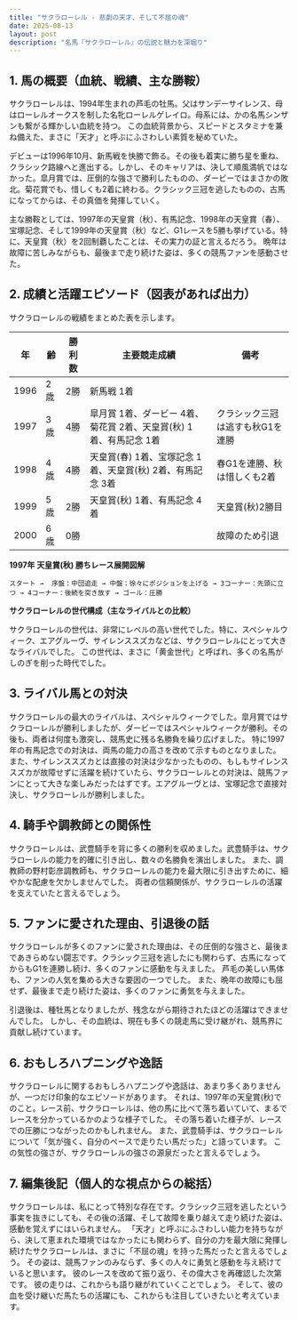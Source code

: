 ```yaml
---
title: "サクラローレル - 悲劇の天才、そして不屈の魂"
date: 2025-08-13
layout: post
description: "名馬『サクラローレル』の伝説と魅力を深堀り"
---
```


## 1. 馬の概要（血統、戦績、主な勝鞍）

サクラローレルは、1994年生まれの芦毛の牡馬。父はサンデーサイレンス、母はローレルオークスを制した名牝ローレルゲレイロ。母系には、かの名馬シンザンも繋がる輝かしい血統を持つ。  この血統背景から、スピードとスタミナを兼ね備えた、まさに「天才」と呼ぶにふさわしい素質を秘めていた。

デビューは1996年10月、新馬戦を快勝で飾る。その後も着実に勝ち星を重ね、クラシック路線へと進出する。しかし、そのキャリアは、決して順風満帆ではなかった。皐月賞では、圧倒的な強さで勝利したものの、ダービーではまさかの敗北。菊花賞でも、惜しくも2着に終わる。クラシック三冠を逃したものの、古馬になってからは、その真価を発揮していく。

主な勝鞍としては、1997年の天皇賞（秋）、有馬記念、1998年の天皇賞（春）、宝塚記念、そして1999年の天皇賞（秋）など、G1レースを5勝も挙げている。特に、天皇賞（秋）を2回制覇したことは、その実力の証と言えるだろう。  晩年は故障に苦しみながらも、最後まで走り続けた姿は、多くの競馬ファンを感動させた。


## 2. 成績と活躍エピソード（図表があれば出力）

サクラローレルの戦績をまとめた表を示します。


| 年 | 齢 | 勝利数 | 主要競走成績 | 備考 |
|---|---|---|---|---|
| 1996 | 2歳 | 2勝 | 新馬戦 1着 |  |
| 1997 | 3歳 | 4勝 | 皐月賞 1着、ダービー 4着、菊花賞 2着、天皇賞(秋) 1着、有馬記念 1着 |  クラシック三冠は逃すも秋G1を連勝 |
| 1998 | 4歳 | 4勝 | 天皇賞(春) 1着、宝塚記念 1着、天皇賞(秋) 2着、有馬記念 3着 |  春G1を連勝、秋は惜しくも2着 |
| 1999 | 5歳 | 2勝 | 天皇賞(秋) 1着、有馬記念 4着 |  天皇賞(秋)2勝目 |
| 2000 | 6歳 | 0勝 |  | 故障のため引退 |


**1997年 天皇賞(秋) 勝ちレース展開図解**

```
スタート →  序盤：中団追走 → 中盤：徐々にポジションを上げる → 3コーナー：先頭に立つ → 4コーナー：後続を突き放す → ゴール：圧勝
```

**サクラローレルの世代構成（主なライバルとの比較）**

サクラローレルの世代は、非常にレベルの高い世代でした。特に、スペシャルウィーク、エアグルーヴ、サイレンススズカなどは、サクラローレルにとって大きなライバルでした。  この世代は、まさに「黄金世代」と呼ばれ、多くの名馬がしのぎを削った時代でした。


## 3. ライバル馬との対決

サクラローレルの最大のライバルは、スペシャルウィークでした。皐月賞ではサクラローレルが勝利しましたが、ダービーではスペシャルウィークが勝利。その後も、両者は何度も激突し、競馬史に残る名勝負を繰り広げました。  特に1997年の有馬記念での対決は、両馬の能力の高さを改めて示すものとなりました。  また、サイレンススズカとは直接の対決は少なかったものの、もしもサイレンススズカが故障せずに活躍を続けていたら、サクラローレルとの対決は、競馬ファンにとって大きな楽しみだったはずです。エアグルーヴとは、宝塚記念で直接対決し、サクラローレルが勝利しました。


## 4. 騎手や調教師との関係性

サクラローレルは、武豊騎手を背に多くの勝利を収めました。武豊騎手は、サクラローレルの能力を的確に引き出し、数々の名勝負を演出しました。  また、調教師の野村彰彦調教師も、サクラローレルの能力を最大限に引き出すために、細やかな配慮を欠かしませんでした。  両者の信頼関係が、サクラローレルの活躍を支えていたと言えるでしょう。


## 5. ファンに愛された理由、引退後の話

サクラローレルが多くのファンに愛された理由は、その圧倒的な強さと、最後まであきらめない闘志です。クラシック三冠を逃したにも関わらず、古馬になってからもG1を連勝し続け、多くのファンに感動を与えました。  芦毛の美しい馬体も、ファンの人気を集める大きな要因の一つでした。  また、晩年の故障にも屈せず、最後まで走り続けた姿は、多くのファンに勇気を与えました。

引退後は、種牡馬となりましたが、残念ながら期待されたほどの活躍はできませんでした。  しかし、その血統は、現在も多くの競走馬に受け継がれ、競馬界に貢献し続けています。


## 6. おもしろハプニングや逸話

サクラローレルに関するおもしろハプニングや逸話は、あまり多くありませんが、一つだけ印象的なエピソードがあります。  それは、1997年の天皇賞(秋)でのこと。レース前、サクラローレルは、他の馬に比べて落ち着いていて、まるでレースを分かっているかのような様子でした。  その落ち着いた様子が、レースでの圧勝につながったのかもしれません。  また、武豊騎手は、サクラローレルについて「気が強く、自分のペースで走りたい馬だった」と語っています。  この気性の強さが、サクラローレルの強さの源泉だったと言えるでしょう。


## 7. 編集後記（個人的な視点からの総括）

サクラローレルは、私にとって特別な存在です。クラシック三冠を逃したという事実を抜きにしても、その後の活躍、そして故障を乗り越えて走り続けた姿は、感動を覚えずにはいられません。  「天才」と呼ぶにふさわしい能力を持ちながら、決して恵まれた環境ではなかったにも関わらず、自分の力を最大限に発揮し続けたサクラローレルは、まさに「不屈の魂」を持った馬だったと言えるでしょう。  その姿は、競馬ファンのみならず、多くの人々に勇気と感動を与え続けていると思います。  彼のレースを改めて振り返り、その偉大さを再確認した次第です。  彼の走りは、これからも語り継がれていくことでしょう。  そして、彼の血を受け継いだ馬たちの活躍にも、これからも注目していきたいと考えています。
